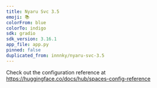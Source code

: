 ```yaml
---
title: Nyaru Svc 3.5
emoji: 📚
colorFrom: blue
colorTo: indigo
sdk: gradio
sdk_version: 3.16.1
app_file: app.py
pinned: false
duplicated_from: innnky/nyaru-svc-3.5
---
```


Check out the configuration reference at https://huggingface.co/docs/hub/spaces-config-reference

